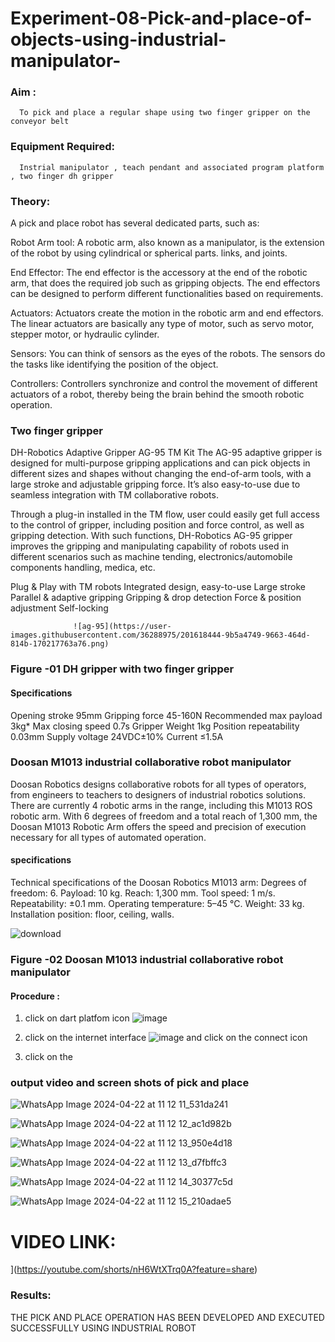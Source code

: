 # Experiment-08-Pick-and-place-of-objects-using-industrial-manipulator-

### Aim :
      To pick and place a regular shape using two finger gripper on the conveyor belt 
### Equipment Required: 
      Instrial manipulator , teach pendant and associated program platform , two finger dh gripper 
      
### Theory: 

A pick and place robot has several dedicated parts, such as:

Robot Arm tool: A robotic arm, also known as a manipulator, is the extension of the robot by using cylindrical or spherical parts. links, and joints.

End Effector: The end effector is the accessory at the end of the robotic arm, that does the required job such as gripping objects. The end effectors can be designed to perform different functionalities based on requirements.

Actuators: Actuators create the motion in the robotic arm and end effectors. The linear actuators are basically any type of motor, such as servo motor, stepper motor, or hydraulic cylinder.

Sensors: You can think of sensors as the eyes of the robots. The sensors do the tasks like identifying the position of the object.

Controllers: Controllers synchronize and control the movement of different actuators of a robot, thereby being the brain behind the smooth robotic operation.


### Two finger gripper 

DH-Robotics
Adaptive Gripper AG-95 TM Kit
The AG-95 adaptive gripper is designed for multi-purpose gripping applications and can pick objects in different sizes and shapes without changing the end-of-arm tools, with a large stroke and adjustable gripping force. It’s also easy-to-use due to seamless integration with TM collaborative robots.

Through a plug-in installed in the TM flow, user could easily get full access to the control of gripper, including position and force control, as well as gripping detection. With such functions, DH-Robotics AG-95 gripper improves the gripping and manipulating capability of robots used in different scenarios such as machine tending, electronics/automobile components handling, medica, etc.

Plug & Play with TM robots
Integrated design, easy-to-use
Large stroke
Parallel & adaptive gripping
Gripping & drop detection
Force & position adjustment
Self-locking

                  ![ag-95](https://user-images.githubusercontent.com/36288975/201618444-9b5a4749-9663-464d-814b-170217763a76.png)
### Figure -01 DH gripper with two finger gripper 

#### Specifications

Opening stroke	95mm
Gripping force 	45-160N
Recommended max payload	3kg*
Max closing speed	0.7s
Gripper Weight	1kg
Position repeatability	0.03mm
Supply voltage	24VDC±10%
Current	≤1.5A



### Doosan M1013 industrial collaborative robot manipulator 
Doosan Robotics designs collaborative robots for all types of operators, from engineers to teachers to designers of industrial robotics solutions. There are currently 4 robotic arms in the range, including this M1013 ROS robotic arm. With 6 degrees of freedom and a total reach of 1,300 mm, the Doosan M1013 Robotic Arm offers the speed and precision of execution necessary for all types of automated operation.

#### specifications 
Technical specifications of the Doosan Robotics M1013 arm:
Degrees of freedom: 6.
Payload: 10 kg.
Reach: 1,300 mm.
Tool speed: 1 m/s.
Repeatability: ±0.1 mm.
Operating temperature: 5–45 °C.
Weight: 33 kg.
Installation position: floor, ceiling, walls.



![download](https://user-images.githubusercontent.com/36288975/201624230-89cc83ff-cecd-49ea-84c6-c67066e9d157.jpg)

### Figure -02 Doosan M1013 industrial collaborative robot manipulator 

#### Procedure : 

1. click on dart platfom icon ![image](https://user-images.githubusercontent.com/36288975/201621038-f1248586-5c20-40fd-8a74-68c7d8b44939.png)
2. click on the internet interface 
![image](https://user-images.githubusercontent.com/36288975/201621235-3b8b46a9-3c19-4207-9ea2-6a7954eb6135.png)
and click on the connect icon 

3. click on the 


















### output video and screen shots of pick and place 

![WhatsApp Image 2024-04-22 at 11 12 11_531da241](https://github.com/vasanthkumarch/Experiment-08-Pick-and-place-of-objects-using-industrial-manipulator-/assets/149937471/f7355f5c-26fa-4ada-9101-decd08afc2e4)

![WhatsApp Image 2024-04-22 at 11 12 12_ac1d982b](https://github.com/vasanthkumarch/Experiment-08-Pick-and-place-of-objects-using-industrial-manipulator-/assets/149937471/c8b65862-a16e-4612-b09c-ddf6374004d9)

![WhatsApp Image 2024-04-22 at 11 12 13_950e4d18](https://github.com/vasanthkumarch/Experiment-08-Pick-and-place-of-objects-using-industrial-manipulator-/assets/149937471/9bf62001-dc06-471e-a80f-19e5733720aa)

![WhatsApp Image 2024-04-22 at 11 12 13_d7fbffc3](https://github.com/vasanthkumarch/Experiment-08-Pick-and-place-of-objects-using-industrial-manipulator-/assets/149937471/8abbee12-826d-49c5-bdd4-240caed8555a)

![WhatsApp Image 2024-04-22 at 11 12 14_30377c5d](https://github.com/vasanthkumarch/Experiment-08-Pick-and-place-of-objects-using-industrial-manipulator-/assets/149937471/01c38be0-665a-49db-88d6-df7006bbb69d)

![WhatsApp Image 2024-04-22 at 11 12 15_210adae5](https://github.com/vasanthkumarch/Experiment-08-Pick-and-place-of-objects-using-industrial-manipulator-/assets/149937471/022efdeb-9d3e-4e04-bbde-29c05183f47f)

# VIDEO LINK:
](https://youtube.com/shorts/nH6WtXTrq0A?feature=share)


### Results: 


THE PICK AND PLACE OPERATION HAS BEEN DEVELOPED AND EXECUTED SUCCESSFULLY USING INDUSTRIAL ROBOT



